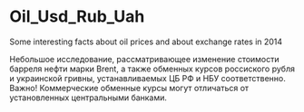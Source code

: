 Oil_Usd_Rub_Uah
===============

Some interesting facts about oil prices and about exchange rates in 2014
<p>Небольшое исследование, рассматривающее изменение стоимости барреля нефти марки Brent, а также обменных курсов россиского рубля и украинской гривны, устанавливаемых ЦБ РФ и НБУ соответственно.
Важно! Коммерческие обменные курсы могут отличаться от установленных центральными банками.
